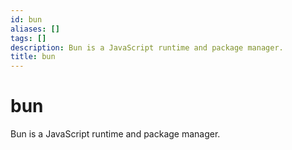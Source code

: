 ```yaml
---
id: bun
aliases: []
tags: []
description: Bun is a JavaScript runtime and package manager.
title: bun
---
```

# bun
Bun is a JavaScript runtime and package manager.

